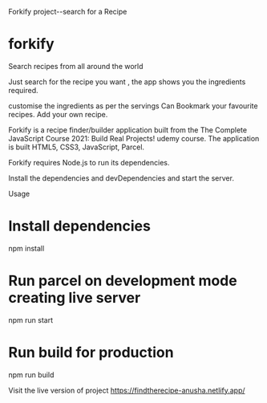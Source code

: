 Forkify project--search for a Recipe

# forkify
Search recipes from all around the world

Just search for the recipe you want , the app shows you the ingredients required. 

customise the ingredients as per the servings
Can Bookmark your favourite recipes.
Add your own recipe.

Forkify is a recipe finder/builder application built from the The Complete JavaScript Course 2021: Build Real Projects! udemy course. 
The application is built HTML5, CSS3, JavaScript, Parcel.

Forkify requires Node.js to run its dependencies.

Install the dependencies and devDependencies and start the server.


Usage
# Install dependencies
npm install

# Run parcel on development mode creating live server
npm run start

# Run build for production
npm run build

Visit the live version of project https://findtherecipe-anusha.netlify.app/
